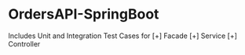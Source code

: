 ﻿# OrdersAPI-SpringBoot
Includes Unit and Integration Test Cases for
[+] Facade
[+] Service
[+] Controller 
